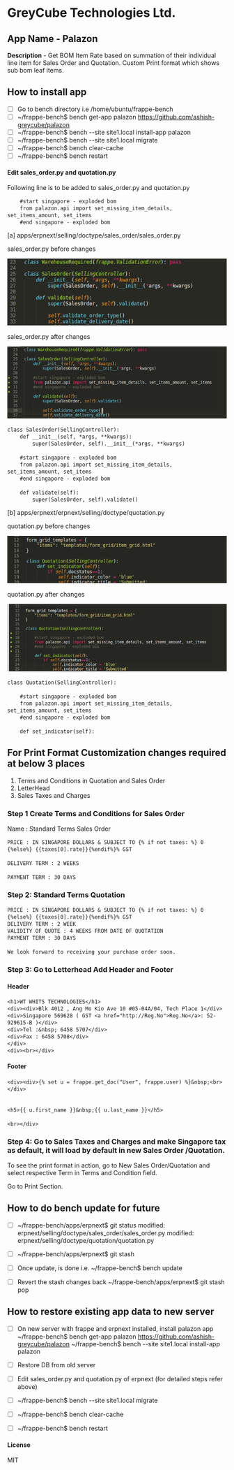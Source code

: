 # GreyCube Technologies Ltd.

## App Name - Palazon
**Description** - Get BOM Item Rate based on summation of their individual line item for Sales Order and Quotation. Custom Print format which shows sub bom leaf items.

## How to install app
- [ ] Go to bench directory i.e  /home/ubuntu/frappe-bench
- [ ] ~/frappe-bench$   bench get-app palazon https://github.com/ashish-greycube/palazon
- [ ] ~/frappe-bench$   bench --site site1.local install-app palazon
- [ ] ~/frappe-bench$   bench --site site1.local migrate
- [ ] ~/frappe-bench$   bench clear-cache
- [ ] ~/frappe-bench$   bench restart

#### Edit sales_order.py and quotation.py
Following line is to be added to sales_order.py and quotation.py

```
	#start singapore - exploded bom
	from palazon.api import set_missing_item_details, set_items_amount, set_items
	#end singapore - exploded bom

```
[a] apps/erpnext/selling/doctype/sales_order/sales_order.py

sales_order.py before changes

![Image](before_so.png)

sales_order.py after changes

![Image](after_so.png)
```
class SalesOrder(SellingController):
	def __init__(self, *args, **kwargs):
		super(SalesOrder, self).__init__(*args, **kwargs)

	#start singapore - exploded bom
	from palazon.api import set_missing_item_details, set_items_amount, set_items
	#end singapore - exploded bom
	
	def validate(self):
		super(SalesOrder, self).validate()

```
[b] apps/erpnext/erpnext/selling/doctype/quotation.py

quotation.py before changes

![Image](before_qo.png)

quotation.py after changes

![Image](after_qo.png)
```
class Quotation(SellingController):

	#start singapore - exploded bom
	from palazon.api import set_missing_item_details, set_items_amount, set_items
	#end singapore - exploded bom
		
	def set_indicator(self):

```
## For Print Format Customization changes required at below 3 places
1. Terms and Conditions in Quotation and Sales Order
2. LetterHead
3. Sales Taxes and Charges


### Step 1 Create Terms and Conditions for Sales Order
Name : Standard Terms Sales Order
```
PRICE : IN SINGAPORE DOLLARS & SUBJECT TO {% if not taxes: %} 0 {%else%} {{taxes[0].rate}}{%endif%}% GST

DELIVERY TERM : 2 WEEKS

PAYMENT TERM : 30 DAYS
```
### Step 2: Standard Terms Quotation

```
PRICE : IN SINGAPORE DOLLARS & SUBJECT TO {% if not taxes: %} 0 {%else%} {{taxes[0].rate}}{%endif%}% GST
DELIVERY TERM : 2 WEEK
VALIDITY OF QUOTE : 4 WEEKS FROM DATE OF QUOTATION
PAYMENT TERM : 30 DAYS

We look forward to receiving your purchase order soon.

```
### Step 3: Go to Letterhead Add Header and Footer

#### Header
```
<h1>WT WHITS TECHNOLOGIES</h1>
<div><div>Blk 4012 , Ang Mo Kio Ave 10 #05-04A/04, Tech Place 1</div>
<div>Singapore 569628 ( GST <a href="http://Reg.No">Reg.No</a>: 52-929615-B )</div>
<div>Tel :&nbsp; 6458 5707</div>
<div>Fax : 6458 5708</div>
</div>
<div><br></div>
```

#### Footer
```
<div><div>{% set u = frappe.get_doc("User", frappe.user) %}&nbsp;<br></div>


<h5>{{ u.first_name }}&nbsp;{{ u.last_name }}</h5>

<br></div>
```

### Step 4: Go to Sales Taxes and Charges and make Singapore tax as default, it will load by default in new Sales Order /Quotation.

To see the print format in action, go to New Sales Order/Quotation and select respective Term in Terms and Condition field.

Go to Print Section.



## How to do bench update for future
- [ ] ~/frappe-bench/apps/erpnext$ git status
		modified:   erpnext/selling/doctype/sales_order/sales_order.py
		modified:   erpnext/selling/doctype/quotation/quotation.py

- [ ] ~/frappe-bench/apps/erpnext$ git stash

- [ ] Once update, is done i.e. ~/frappe-bench$ bench update
- [ ] Revert the stash changes back ~/frappe-bench/apps/erpnext$ git stash pop

## How to restore existing app data to new server
- [ ] On new server with frappe and erpnext installed, install palazon app
	 ~/frappe-bench$   bench get-app palazon https://github.com/ashish-greycube/palazon
	 ~/frappe-bench$   bench --site site1.local install-app palazon
- [ ] Restore DB from old server
- [ ] Edit sales_order.py and quotation.py of erpnext (for detailed steps refer above)
- [ ] ~/frappe-bench$   bench --site site1.local migrate
- [ ] ~/frappe-bench$   bench clear-cache
- [ ] ~/frappe-bench$   bench restart


#### License
MIT
